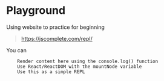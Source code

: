 # Playground
Using website to practice for beginning
> https://jscomplete.com/repl/

You can
```
    Render content here using the console.log() function
    Use React/ReactDOM with the mountNode variable
    Use this as a simple REPL
```